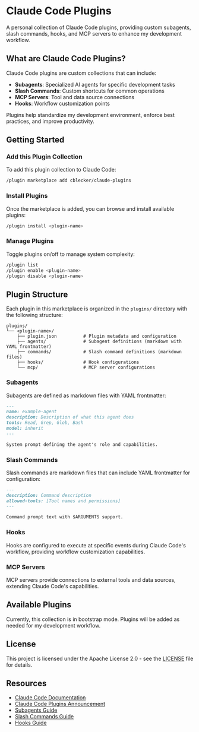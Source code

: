 # Claude Code Plugins

A personal collection of Claude Code plugins, providing custom subagents, slash commands, hooks, and MCP servers to enhance my development workflow.

## What are Claude Code Plugins?

Claude Code plugins are custom collections that can include:

- **Subagents**: Specialized AI agents for specific development tasks
- **Slash Commands**: Custom shortcuts for common operations
- **MCP Servers**: Tool and data source connections
- **Hooks**: Workflow customization points

Plugins help standardize my development environment, enforce best practices, and improve productivity.

## Getting Started

### Add this Plugin Collection

To add this plugin collection to Claude Code:

```bash
/plugin marketplace add cblecker/claude-plugins
```

### Install Plugins

Once the marketplace is added, you can browse and install available plugins:

```bash
/plugin install <plugin-name>
```

### Manage Plugins

Toggle plugins on/off to manage system complexity:

```bash
/plugin list
/plugin enable <plugin-name>
/plugin disable <plugin-name>
```

## Plugin Structure

Each plugin in this marketplace is organized in the `plugins/` directory with the following structure:

```
plugins/
└── <plugin-name>/
    ├── plugin.json          # Plugin metadata and configuration
    ├── agents/              # Subagent definitions (markdown with YAML frontmatter)
    ├── commands/            # Slash command definitions (markdown files)
    ├── hooks/               # Hook configurations
    └── mcp/                 # MCP server configurations
```

### Subagents

Subagents are defined as markdown files with YAML frontmatter:

```markdown
---
name: example-agent
description: Description of what this agent does
tools: Read, Grep, Glob, Bash
model: inherit
---

System prompt defining the agent's role and capabilities.
```

### Slash Commands

Slash commands are markdown files that can include YAML frontmatter for configuration:

```markdown
---
description: Command description
allowed-tools: [Tool names and permissions]
---

Command prompt text with $ARGUMENTS support.
```

### Hooks

Hooks are configured to execute at specific events during Claude Code's workflow, providing workflow customization capabilities.

### MCP Servers

MCP servers provide connections to external tools and data sources, extending Claude Code's capabilities.

## Available Plugins

Currently, this collection is in bootstrap mode. Plugins will be added as needed for my development workflow.

## License

This project is licensed under the Apache License 2.0 - see the [LICENSE](LICENSE) file for details.

## Resources

- [Claude Code Documentation](https://docs.claude.com/en/docs/claude-code)
- [Claude Code Plugins Announcement](https://www.anthropic.com/news/claude-code-plugins)
- [Subagents Guide](https://docs.claude.com/en/docs/claude-code/sub-agents.md)
- [Slash Commands Guide](https://docs.claude.com/en/docs/claude-code/slash-commands.md)
- [Hooks Guide](https://docs.claude.com/en/docs/claude-code/hooks-guide.md)
